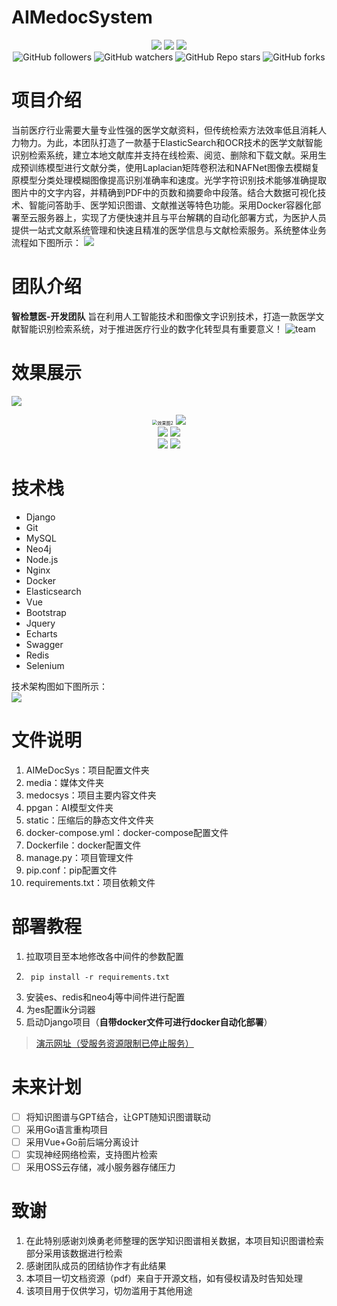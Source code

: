 # AIMedocSystem

<div align="center">
  <img src="https://img.shields.io/badge/branch-master-brightgreen.svg">
  <img src="https://img.shields.io/badge/License-MIT-blue.svg">
  <img src="https://jaywcjlove.github.io/sb/lang/chinese.svg">
</div>
<div align="center">
<img alt="GitHub followers" src="https://img.shields.io/github/followers/Alleyf">
<img alt="GitHub watchers" src="https://img.shields.io/github/watchers/Alleyf/AIMedocSystem">
<img alt="GitHub Repo stars" src="https://img.shields.io/github/stars/Alleyf/AIMedocSystem">
<img alt="GitHub forks" src="https://img.shields.io/github/forks/Alleyf/AIMedocSystem">
</div>

# 项目介绍

当前医疗行业需要大量专业性强的医学文献资料，但传统检索方法效率低且消耗人力物力。为此，本团队打造了一款基于ElasticSearch和OCR技术的医学文献智能识别检索系统，建立本地文献库并支持在线检索、阅览、删除和下载文献。采用生成预训练模型进行文献分类，使用Laplacian矩阵卷积法和NAFNet图像去模糊复原模型分类处理模糊图像提高识别准确率和速度。光学字符识别技术能够准确提取图片中的文字内容，并精确到PDF中的页数和摘要命中段落。结合大数据可视化技术、智能问答助手、医学知识图谱、文献推送等特色功能。采用Docker容器化部署至云服务器上，实现了方便快速并且与平台解耦的自动化部署方式，为医护人员提供一站式文献系统管理和快速且精准的医学信息与文献检索服务。系统整体业务流程如下图所示：
![](http://qnpicmap.fcsluck.top/pics/202312021910732.png)

# 团队介绍

**智检慧医-开发团队** 旨在利用人工智能技术和图像文字识别技术，打造一款医学文献智能识别检索系统，对于推进医疗行业的数字化转型具有重要意义！
![team](http://qnpicmap.fcsluck.top/pics/202312021909563.png)

# 效果展示

![](http://qnpicmap.fcsluck.top/pics/202312021847392.webp)

<div align="center">
  <img src="http://qnpicmap.fcsluck.top/pics/202312021847390.webp" alt="效果图2" style="zoom:50%;" />
  <img src="http://qnpicmap.fcsluck.top/pics/202312021847391.webp">
</div>
<div align="center">
  <img src="http://qnpicmap.fcsluck.top/pics/202312021847386.webp">
  <img src="http://qnpicmap.fcsluck.top/pics/202312021847384.webp">
</div>
<div align="center">
  <img src="http://qnpicmap.fcsluck.top/pics/202312021847385.webp">
  <img src="http://qnpicmap.fcsluck.top/pics/202312021847388.png">
</div>

# 技术栈

- Django
- Git
- MySQL
- Neo4j
- Node.js
- Nginx
- Docker
- Elasticsearch
- Vue
- Bootstrap
- Jquery
- Echarts
- Swagger
- Redis
- Selenium

技术架构图如下图所示：
<br>
![](http://qnpicmap.fcsluck.top/pics/202312021910539.png)

# 文件说明

1. AIMeDocSys：项目配置文件夹
2. media：媒体文件夹
3. medocsys：项目主要内容文件夹
4. ppgan：AI模型文件夹
5. static：压缩后的静态文件文件夹
6. docker-compose.yml：docker-compose配置文件
7. Dockerfile：docker配置文件
8. manage.py：项目管理文件
9. pip.conf：pip配置文件
10. requirements.txt：项目依赖文件

# 部署教程

1. 拉取项目至本地修改各中间件的参数配置
2. ```shell
    pip install -r requirements.txt
   ```
3. 安装es、redis和neo4j等中间件进行配置
4. 为es配置ik分词器
5. 启动Django项目（**自带docker文件可进行docker自动化部署**）

> [演示网址（受服务资源限制已停止服务）](https://amedoc.fcsy.fit)

# 未来计划

- [ ] 将知识图谱与GPT结合，让GPT随知识图谱联动
- [ ] 采用Go语言重构项目
- [ ] 采用Vue+Go前后端分离设计
- [ ] 实现神经网络检索，支持图片检索
- [ ] 采用OSS云存储，减小服务器存储压力

# 致谢

1. 在此特别感谢刘焕勇老师整理的医学知识图谱相关数据，本项目知识图谱检索部分采用该数据进行检索
2. 感谢团队成员的团结协作才有此结果
3. 本项目一切文档资源（pdf）来自于开源文档，如有侵权请及时告知处理
4. 该项目用于仅供学习，切勿滥用于其他用途